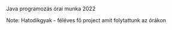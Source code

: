 Java programozás órai munka 2022

Note: Hatodikgyak - féléves fő project amit folytattunk az órákon
